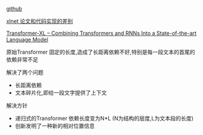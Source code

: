 [github](https://github.com/kimiyoung/transformer-xl)

[xlnet 论文和代码实现的差别](https://zhuanlan.zhihu.com/p/71735221)

[Transformer-XL – Combining Transformers and RNNs Into a State-of-the-art Language Model](https://www.lyrn.ai/2019/01/16/transformer-xl-sota-language-model/)

原始Transformer
固定的长度,造成了长距离依赖不好,特别是每一段文本的首尾的依赖非常不足

解决了两个问题
- 长距离依赖
- 文本碎片化,即给一段文字提供了上下文

解决方针
- 递归式的Transformer 依赖长度变为N*L (N为结构的层度,L为文本段的长度)
- 创新发明了一种新的相对位置信息
